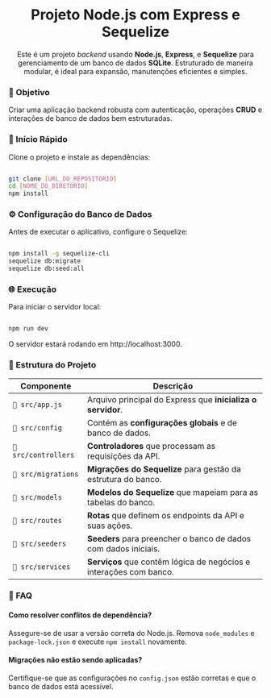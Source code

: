 <div align="center">

# Projeto Node.js com Express e Sequelize

Este é um projeto *backend* usando **Node.js**, **Express**, e **Sequelize** para gerenciamento de um banco de dados **SQLite**. Estruturado de maneira modular, é ideal para expansão, manutenções eficientes e simples.

</div>

### 🎯 Objetivo

Criar uma aplicação backend robusta com autenticação, operações **CRUD** e interações de banco de dados bem estruturadas.

###  🚀 Início Rápido

Clone o projeto e instale as dependências:

```bash

git clone [URL_DO_REPOSITORIO]
cd [NOME_DO_DIRETORIO]
npm install

```
### ⚙ Configuração do Banco de Dados

Antes de executar o aplicativo, configure o Sequelize:

```bash

npm install -g sequelize-cli
sequelize db:migrate
sequelize db:seed:all

```

### 🌐 Execução

Para iniciar o servidor local:

```bash

npm run dev

```
O servidor estará rodando em http://localhost:3000.

### 📂 Estrutura do Projeto

| Componente             | Descrição                                                                         |
|------------------------|-----------------------------------------------------------------------------------|
| `🔹 src/app.js`         | Arquivo principal do Express que **inicializa o servidor**.                        |
| `🔹 src/config`         | Contém as **configurações globais** e de banco de dados.                          |
| `🔹 src/controllers`    | **Controladores** que processam as requisições da API.                            |
| `🔹 src/migrations`     | **Migrações do Sequelize** para gestão da estrutura do banco.                      |
| `🔹 src/models`         | **Modelos do Sequelize** que mapeiam para as tabelas do banco.                     |
| `🔹 src/routes`         | **Rotas** que definem os endpoints da API e suas ações.                            |
| `🔹 src/seeders`        | **Seeders** para preencher o banco de dados com dados iniciais.                    |
| `🔹 src/services`       | **Serviços** que contêm lógica de negócios e interações com banco.                 |

### 💬 FAQ

#### Como resolver conflitos de dependência?

Assegure-se de usar a versão correta do Node.js. Remova `node_modules` e `package-lock.json` e execute `npm install` novamente.

#### Migrações não estão sendo aplicadas?

Certifique-se que as configurações no `config.json` estão corretas e que o banco de dados está acessível.

#